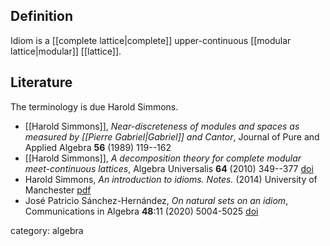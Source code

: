 ## Definition

Idiom is a [[complete lattice|complete]] upper-continuous [[modular lattice|modular]] [[lattice]].

## Literature

The terminology is due Harold Simmons.

* [[Harold Simmons]], _Near-discreteness of modules and spaces as measured by [[Pierre Gabriel|Gabriel]] and Cantor_, Journal of Pure and Applied Algebra __56__ (1989) 119--162
* [[Harold Simmons]], _A decomposition theory for complete modular meet-continuous lattices_, Algebra Universalis __64__ (2010) 349--377 [doi](https://doi.org/10.1007/s00012-011-0107-6)
* Harold Simmons,  _An introduction to idioms. Notes._ (2014) University of Manchester [pdf](https://web.archive.org/web/20170315170208/http://www.cs.man.ac.uk/~hsimmons/00-IDSandMODS/001-Idioms.pdf)
* José Patricio Sánchez-Hernández, _On natural sets on an idiom_, Communications in Algebra __48__:11 (2020) 5004-5025 [doi](https://doi.org/10.1080/00927872.2020.1777421)

category: algebra